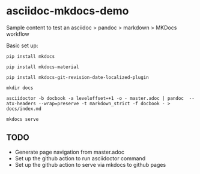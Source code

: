 # asciidoc-mkdocs-demo

Sample content to test an asciidoc > pandoc > markdown > MKDocs workflow

Basic set up: 

    pip install mkdocs

    pip install mkdocs-material

    pip install mkdocs-git-revision-date-localized-plugin

    mkdir docs

    asciidoctor -b docbook -a leveloffset=+1 -o - master.adoc | pandoc  --atx-headers --wrap=preserve -t markdown_strict -f docbook - > docs/index.md

    mkdocs serve

## TODO

* Generate page navigation from master.adoc
* Set up the github action to run asciidoctor command
* Set up the github action to serve via mkdocs to github pages


